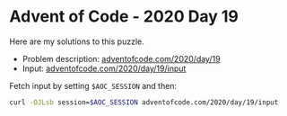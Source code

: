 # Advent of Code - 2020 Day 19
Here are my solutions to this puzzle.

* Problem description: [adventofcode.com/2020/day/19](https://adventofcode.com/2020/day/19)
* Input: [adventofcode.com/2020/day/19/input](https://adventofcode.com/2020/day/19/input)

Fetch input by setting `$AOC_SESSION` and then:
```bash
curl -OJLsb session=$AOC_SESSION adventofcode.com/2020/day/19/input
```
